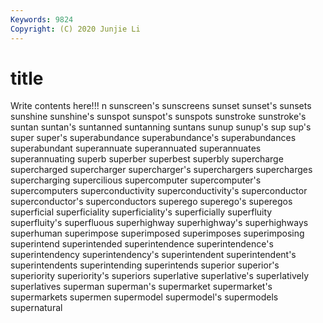 ```yaml
---
Keywords: 9824
Copyright: (C) 2020 Junjie Li
---
```


# title

Write contents here!!!
n 
sunscreen's 
sunscreens 
sunset 
sunset's 
sunsets 
sunshine 
sunshine's 
sunspot 
sunspot's
sunspots 
sunstroke 
sunstroke's 
suntan 
suntan's 
suntanned 
suntanning 
suntans 
sunup 
sunup's
sup 
sup's 
super 
super's 
superabundance 
superabundance's 
superabundances 
superabundant 
superannuate 
superannuated
superannuates 
superannuating 
superb 
superber 
superbest 
superbly 
supercharge 
supercharged 
supercharger 
supercharger's
superchargers 
supercharges 
supercharging 
supercilious 
supercomputer 
supercomputer's 
supercomputers 
superconductivity 
superconductivity's 
superconductor
superconductor's 
superconductors 
superego 
superego's 
superegos 
superficial 
superficiality 
superficiality's 
superficially 
superfluity
superfluity's 
superfluous 
superhighway 
superhighway's 
superhighways 
superhuman 
superimpose 
superimposed 
superimposes 
superimposing
superintend 
superintended 
superintendence 
superintendence's 
superintendency 
superintendency's 
superintendent 
superintendent's 
superintendents 
superintending
superintends 
superior 
superior's 
superiority 
superiority's 
superiors 
superlative 
superlative's 
superlatively 
superlatives
superman 
superman's 
supermarket 
supermarket's 
supermarkets 
supermen 
supermodel 
supermodel's 
supermodels 
supernatural
